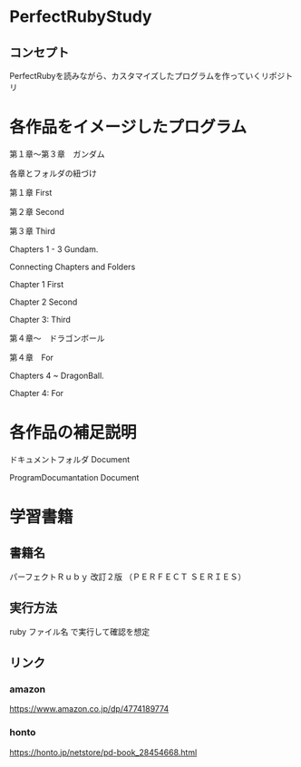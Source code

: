 # PerfectRubyStudy

## コンセプト

PerfectRubyを読みながら、カスタマイズしたプログラムを作っていくリポジトリ


# 各作品をイメージしたプログラム
第１章～第３章　ガンダム

各章とフォルダの紐づけ

第１章 First

第２章 Second

第３章 Third

Chapters 1 - 3 Gundam.

Connecting Chapters and Folders

Chapter 1 First

Chapter 2 Second

Chapter 3: Third

第４章〜　ドラゴンボール

第４章　For

Chapters 4 ~ DragonBall.

Chapter 4: For

# 各作品の補足説明

ドキュメントフォルダ Document

ProgramDocumantation Document

# 学習書籍

## 書籍名
 
パーフェクトＲｕｂｙ 改訂２版 （ＰＥＲＦＥＣＴ ＳＥＲＩＥＳ）

## 実行方法

ruby ファイル名 で実行して確認を想定

## リンク

### amazon
https://www.amazon.co.jp/dp/4774189774

### honto
https://honto.jp/netstore/pd-book_28454668.html
